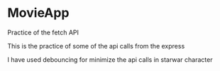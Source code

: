 # MovieApp
Practice of the fetch API

This is the practice of some of the api calls from the express

I have used debouncing for minimize  the api calls in starwar character
